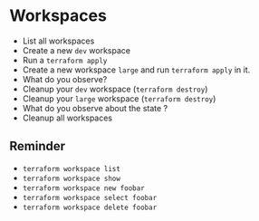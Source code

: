 # Workspaces

* List all workspaces
* Create a new `dev` workspace
* Run a `terraform apply`
* Create a new workspace `large` and run `terraform apply` in it.
* What do you observe?
* Cleanup your `dev` workspace (`terraform destroy`)
* Cleanup your `large` workspace (`terraform destroy`)
* What do you observe about the state ?
* Cleanup all workspaces

## Reminder

* `terraform workspace list`
* `terraform workspace show`
* `terraform workspace new foobar`
* `terraform workspace select foobar`
* `terraform workspace delete foobar`
